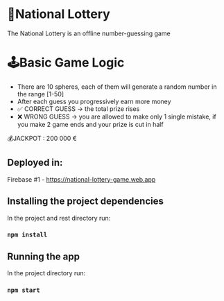 # 🎰National Lottery

The National Lottery is an offline number-guessing game

# 🕹️Basic Game Logic
- There are 10 spheres, each of them will generate a random number in the range [1-50]
- After each guess you progressively earn more money
- ✅ CORRECT GUESS -> the total prize rises 
- ❌ WRONG GUESS -> you are allowed to make only 1 single mistake, if you make 2 game ends and your prize is cut in half

💰JACKPOT : 200 000 €


## Deployed in:

Firebase #1 - https://national-lottery-game.web.app

## Installing the project dependencies
In the project and rest directory run:

### `npm install`

## Running the app

In the project directory run:

### `npm start`
